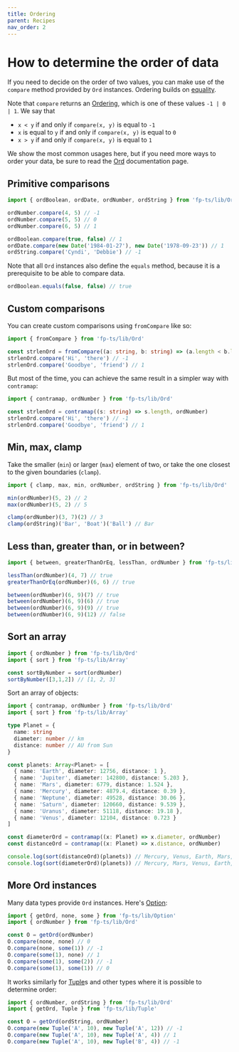```yaml
---
title: Ordering
parent: Recipes
nav_order: 2
---
```


# How to determine the order of data

If you need to decide on the order of two values, you can make use of the `compare` method provided by `Ord` instances. Ordering builds on [equality](./equality).

Note that `compare` returns an [Ordering](../modules/Ordering.ts), which is one of these values `-1 | 0 | 1`. We say that

* `x < y` if and only if `compare(x, y)` is equal to `-1`
* `x` is equal to `y` if and only if `compare(x, y)` is equal to `0`
* `x > y` if and only if `compare(x, y)` is equal to `1`

We show the most common usages here, but if you need more ways to order your data, be sure to read the [Ord](../modules/Ord.ts) documentation page.

## Primitive comparisons

```ts
import { ordBoolean, ordDate, ordNumber, ordString } from 'fp-ts/lib/Ord'

ordNumber.compare(4, 5) // -1
ordNumber.compare(5, 5) // 0
ordNumber.compare(6, 5) // 1

ordBoolean.compare(true, false) // 1
ordDate.compare(new Date('1984-01-27'), new Date('1978-09-23')) // 1
ordString.compare('Cyndi', 'Debbie') // -1
```

Note that all `Ord` instances also define the `equals` method, because it is a prerequisite to be able to compare data.

```ts
ordBoolean.equals(false, false) // true
```

## Custom comparisons

You can create custom comparisons using `fromCompare` like so:

```ts
import { fromCompare } from 'fp-ts/lib/Ord'

const strlenOrd = fromCompare((a: string, b: string) => (a.length < b.length ? -1 : a.length > b.length ? 1 : 0))
strlenOrd.compare('Hi', 'there') // -1
strlenOrd.compare('Goodbye', 'friend') // 1
```

But most of the time, you can achieve the same result in a simpler way with `contramap`:

```ts
import { contramap, ordNumber } from 'fp-ts/lib/Ord'

const strlenOrd = contramap((s: string) => s.length, ordNumber)
strlenOrd.compare('Hi', 'there') // -1
strlenOrd.compare('Goodbye', 'friend') // 1
```

## Min, max, clamp

Take the smaller (`min`) or larger (`max`) element of two, or take the one closest to the given boundaries (`clamp`).

```ts
import { clamp, max, min, ordNumber, ordString } from 'fp-ts/lib/Ord'

min(ordNumber)(5, 2) // 2
max(ordNumber)(5, 2) // 5

clamp(ordNumber)(3, 7)(2) // 3
clamp(ordString)('Bar', 'Boat')('Ball') // Bar
```

## Less than, greater than, or in between?

```ts
import { between, greaterThanOrEq, lessThan, ordNumber } from 'fp-ts/lib/Ord'

lessThan(ordNumber)(4, 7) // true
greaterThanOrEq(ordNumber)(6, 6) // true

between(ordNumber)(6, 9)(7) // true
between(ordNumber)(6, 9)(6) // true
between(ordNumber)(6, 9)(9) // true
between(ordNumber)(6, 9)(12) // false
```


## Sort an array

```ts
import { ordNumber } from 'fp-ts/lib/Ord'
import { sort } from 'fp-ts/lib/Array'

const sortByNumber = sort(ordNumber)
sortByNumber([3,1,2]) // [1, 2, 3]
```

Sort an array of objects:

```ts
import { contramap, ordNumber } from 'fp-ts/lib/Ord'
import { sort } from 'fp-ts/lib/Array'

type Planet = {
  name: string
  diameter: number // km
  distance: number // AU from Sun
}

const planets: Array<Planet> = [
  { name: 'Earth', diameter: 12756, distance: 1 },
  { name: 'Jupiter', diameter: 142800, distance: 5.203 },
  { name: 'Mars', diameter: 6779, distance: 1.524 },
  { name: 'Mercury', diameter: 4879.4, distance: 0.39 },
  { name: 'Neptune', diameter: 49528, distance: 30.06 },
  { name: 'Saturn', diameter: 120660, distance: 9.539 },
  { name: 'Uranus', diameter: 51118, distance: 19.18 },
  { name: 'Venus', diameter: 12104, distance: 0.723 }
]

const diameterOrd = contramap((x: Planet) => x.diameter, ordNumber)
const distanceOrd = contramap((x: Planet) => x.distance, ordNumber)

console.log(sort(distanceOrd)(planets)) // Mercury, Venus, Earth, Mars, ...
console.log(sort(diameterOrd)(planets)) // Mercury, Mars, Venus, Earth, ...
```

## More Ord instances

Many data types provide `Ord` instances. Here's [Option](../modules/Option.ts):

```ts
import { getOrd, none, some } from 'fp-ts/lib/Option'
import { ordNumber } from 'fp-ts/lib/Ord'

const O = getOrd(ordNumber)
O.compare(none, none) // 0
O.compare(none, some(1)) // -1
O.compare(some(1), none) // 1
O.compare(some(1), some(2)) // -1
O.compare(some(1), some(1)) // 0
```

It works similarly for [Tuple](../modules/Tuple.ts)s and other types where it is possible to determine order:

```ts
import { ordNumber, ordString } from 'fp-ts/lib/Ord'
import { getOrd, Tuple } from 'fp-ts/lib/Tuple'

const O = getOrd(ordString, ordNumber)
O.compare(new Tuple('A', 10), new Tuple('A', 12)) // -1
O.compare(new Tuple('A', 10), new Tuple('A', 4)) // 1
O.compare(new Tuple('A', 10), new Tuple('B', 4)) // -1
```
